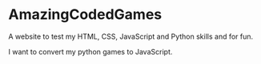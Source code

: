 # AmazingCodedGames
A website to test my HTML, CSS, JavaScript and Python skills and for fun.

I want to convert my python games to JavaScript.
